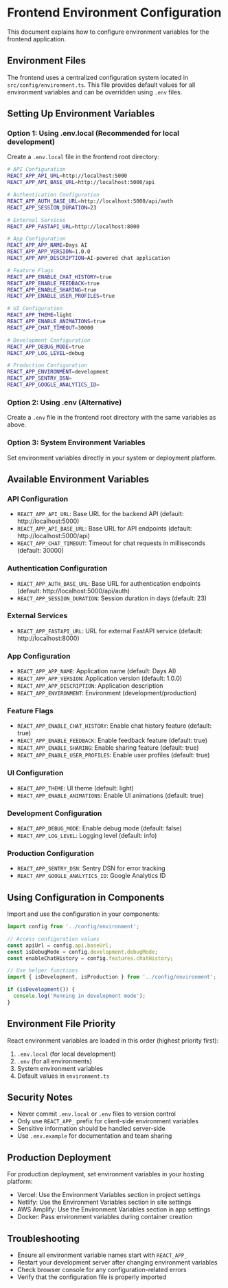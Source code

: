# Frontend Environment Configuration

This document explains how to configure environment variables for the frontend application.

## Environment Files

The frontend uses a centralized configuration system located in `src/config/environment.ts`. This file provides default values for all environment variables and can be overridden using `.env` files.

## Setting Up Environment Variables

### Option 1: Using .env.local (Recommended for local development)

Create a `.env.local` file in the frontend root directory:

```bash
# API Configuration
REACT_APP_API_URL=http://localhost:5000
REACT_APP_API_BASE_URL=http://localhost:5000/api

# Authentication Configuration
REACT_APP_AUTH_BASE_URL=http://localhost:5000/api/auth
REACT_APP_SESSION_DURATION=23

# External Services
REACT_APP_FASTAPI_URL=http://localhost:8000

# App Configuration
REACT_APP_APP_NAME=Days AI
REACT_APP_APP_VERSION=1.0.0
REACT_APP_APP_DESCRIPTION=AI-powered chat application

# Feature Flags
REACT_APP_ENABLE_CHAT_HISTORY=true
REACT_APP_ENABLE_FEEDBACK=true
REACT_APP_ENABLE_SHARING=true
REACT_APP_ENABLE_USER_PROFILES=true

# UI Configuration
REACT_APP_THEME=light
REACT_APP_ENABLE_ANIMATIONS=true
REACT_APP_CHAT_TIMEOUT=30000

# Development Configuration
REACT_APP_DEBUG_MODE=true
REACT_APP_LOG_LEVEL=debug

# Production Configuration
REACT_APP_ENVIRONMENT=development
REACT_APP_SENTRY_DSN=
REACT_APP_GOOGLE_ANALYTICS_ID=
```

### Option 2: Using .env (Alternative)

Create a `.env` file in the frontend root directory with the same variables as above.

### Option 3: System Environment Variables

Set environment variables directly in your system or deployment platform.

## Available Environment Variables

### API Configuration
- `REACT_APP_API_URL`: Base URL for the backend API (default: http://localhost:5000)
- `REACT_APP_API_BASE_URL`: Base URL for API endpoints (default: http://localhost:5000/api)
- `REACT_APP_CHAT_TIMEOUT`: Timeout for chat requests in milliseconds (default: 30000)

### Authentication Configuration
- `REACT_APP_AUTH_BASE_URL`: Base URL for authentication endpoints (default: http://localhost:5000/api/auth)
- `REACT_APP_SESSION_DURATION`: Session duration in days (default: 23)

### External Services
- `REACT_APP_FASTAPI_URL`: URL for external FastAPI service (default: http://localhost:8000)

### App Configuration
- `REACT_APP_APP_NAME`: Application name (default: Days AI)
- `REACT_APP_APP_VERSION`: Application version (default: 1.0.0)
- `REACT_APP_APP_DESCRIPTION`: Application description
- `REACT_APP_ENVIRONMENT`: Environment (development/production)

### Feature Flags
- `REACT_APP_ENABLE_CHAT_HISTORY`: Enable chat history feature (default: true)
- `REACT_APP_ENABLE_FEEDBACK`: Enable feedback feature (default: true)
- `REACT_APP_ENABLE_SHARING`: Enable sharing feature (default: true)
- `REACT_APP_ENABLE_USER_PROFILES`: Enable user profiles (default: true)

### UI Configuration
- `REACT_APP_THEME`: UI theme (default: light)
- `REACT_APP_ENABLE_ANIMATIONS`: Enable UI animations (default: true)

### Development Configuration
- `REACT_APP_DEBUG_MODE`: Enable debug mode (default: false)
- `REACT_APP_LOG_LEVEL`: Logging level (default: info)

### Production Configuration
- `REACT_APP_SENTRY_DSN`: Sentry DSN for error tracking
- `REACT_APP_GOOGLE_ANALYTICS_ID`: Google Analytics ID

## Using Configuration in Components

Import and use the configuration in your components:

```typescript
import config from '../config/environment';

// Access configuration values
const apiUrl = config.api.baseUrl;
const isDebugMode = config.development.debugMode;
const enableChatHistory = config.features.chatHistory;

// Use helper functions
import { isDevelopment, isProduction } from '../config/environment';

if (isDevelopment()) {
  console.log('Running in development mode');
}
```

## Environment File Priority

React environment variables are loaded in this order (highest priority first):
1. `.env.local` (for local development)
2. `.env` (for all environments)
3. System environment variables
4. Default values in `environment.ts`

## Security Notes

- Never commit `.env.local` or `.env` files to version control
- Only use `REACT_APP_` prefix for client-side environment variables
- Sensitive information should be handled server-side
- Use `.env.example` for documentation and team sharing

## Production Deployment

For production deployment, set environment variables in your hosting platform:
- Vercel: Use the Environment Variables section in project settings
- Netlify: Use the Environment Variables section in site settings
- AWS Amplify: Use the Environment Variables section in app settings
- Docker: Pass environment variables during container creation

## Troubleshooting

- Ensure all environment variable names start with `REACT_APP_`
- Restart your development server after changing environment variables
- Check browser console for any configuration-related errors
- Verify that the configuration file is properly imported
